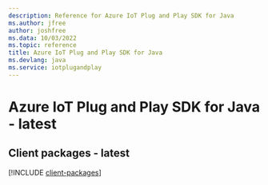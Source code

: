 ```yaml
---
description: Reference for Azure IoT Plug and Play SDK for Java
ms.author: jfree
author: joshfree
ms.data: 10/03/2022
ms.topic: reference
title: Azure IoT Plug and Play SDK for Java
ms.devlang: java
ms.service: iotplugandplay
---
```

# Azure IoT Plug and Play SDK for Java - latest

## Client packages - latest
[!INCLUDE [client-packages](iot-plug-and-play-client-index.md)]